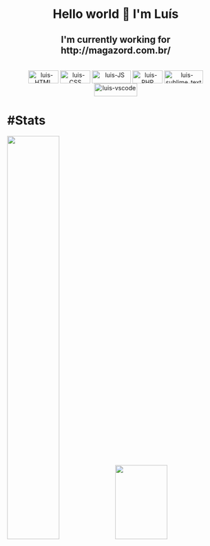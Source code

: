 <div align="center">
  <h1> Hello world 👋 I'm Luís </h1>
  <h2> I'm currently working for http://magazord.com.br/</h2>
</div>

<div style="display: inline_block" align="center"><br>
  <img align="center" alt="luis-HTML" height="30" width="70" src="https://img.shields.io/badge/HTML5-E34F26.svg?style=for-the-badge&logo=HTML5&logoColor=white">
  <img align="center" alt="luis-CSS" height="30" width="70" src="https://img.shields.io/badge/CSS3-1572B6.svg?style=for-the-badge&logo=CSS3&logoColor=white">
  <img align="center" alt="luis-JS" height="30" width="90" src="https://img.shields.io/badge/JavaScript-F7DF1E.svg?style=for-the-badge&logo=JavaScript&logoColor=black">
  <img align="center" alt="luis-PHP" height="30" width="70" src="https://img.shields.io/badge/PHP-777BB4.svg?style=for-the-badge&logo=PHP&logoColor=white">
  <img align="center" alt="luis-sublime_text" height="30" width="90" src="https://img.shields.io/badge/Sublime%20Text-FF9800.svg?style=for-the-badge&logo=Sublime-Text&logoColor=white">
  <img align="center" alt="luis-vscode" height="30" width="100" src="https://img.shields.io/badge/Visual%20Studio%20Code-007ACC.svg?style=for-the-badge&logo=Visual-Studio-Code&logoColor=white">
</div>

<h1>#Stats</h1>

<div>
  <img src="https://github-readme-stats.vercel.app/api?username=luissfernandosouza&show_icons=true&theme=radical" width="49%"/>
  <img src="https://github-readme-stats-sigma-five.vercel.app/api/top-langs/?username=luissfernandosouza&theme=dark&hide_border=false&include_all_commits=true&count_private=true&layout=compact" width="49%" height="172em"/>
</div>
